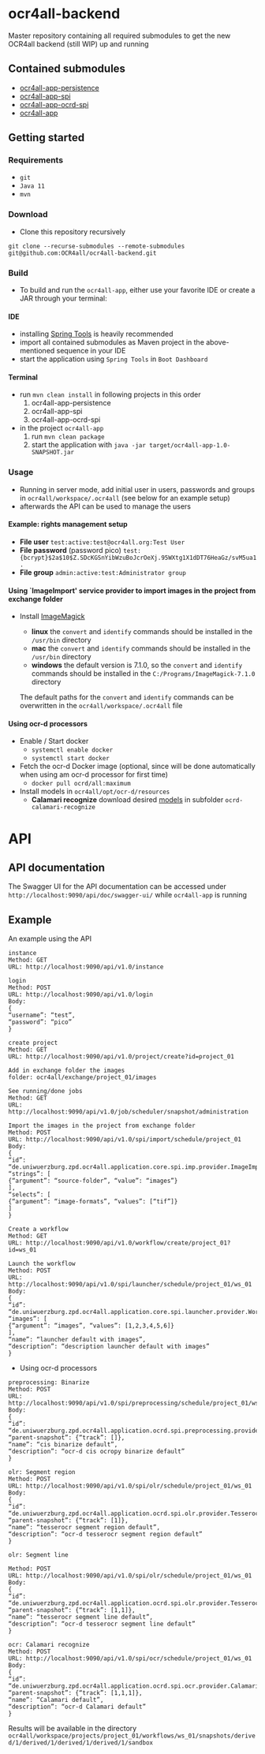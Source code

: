 # ocr4all-backend
Master repository containing all required submodules to get the new OCR4all backend (still WIP) up and running

## Contained submodules
* [ocr4all-app-persistence](https://github.com/OCR4all/ocr4all-app-persistence)
* [ocr4all-app-spi](https://github.com/OCR4all/ocr4all-app-ocrd-spi)
* [ocr4all-app-ocrd-spi](https://github.com/OCR4all/ocr4all-app-spi)
* [ocr4all-app](https://github.com/OCR4all/ocr4all-app)

## Getting started
### Requirements
* `git`
* `Java 11`
* `mvn`
### Download
* Clone this repository recursively
```
git clone --recurse-submodules --remote-submodules git@github.com:OCR4all/ocr4all-backend.git
```
### Build 
* To build and run the `ocr4all-app`, either use your favorite IDE or create a JAR through your terminal:
#### IDE
- installing [Spring Tools](https://spring.io/tools) is heavily recommended
- import all contained submodules as Maven project in the above-mentioned sequence in your IDE
- start the application using `Spring Tools` in `Boot Dashboard`
#### Terminal
- run `mvn clean install` in following projects in this order 
  1. ocr4all-app-persistence
  2. ocr4all-app-spi
  3. ocr4all-app-ocrd-spi
- in the project `ocr4all-app`
  1. run `mvn clean package` 
  2. start the application with `java -jar target/ocr4all-app-1.0-SNAPSHOT.jar`
### Usage
- Running in server mode, add initial user in users, passwords and groups in `ocr4all/workspace/.ocr4all` (see below for an example setup)
- afterwards the API can be used to manage the users

#### Example: rights management setup
- **File user** `test:active:test@ocr4all.org:Test User`
- **File password** (password pico) `test:{bcrypt}$2a$10$Z.SDcKGSnYibWzuBoJcrOeXj.95WXtg1X1dDT76HeaGz/svM5ua1.`
- **File group** `admin:active:test:Administrator group`


#### Using `ImageImport' service provider to import images in the project from exchange folder
- Install [ImageMagick](https://imagemagick.org/script/download.php)
  - **linux** the `convert` and `identify` commands should be installed in the `/usr/bin` directory
  - **mac** the `convert` and `identify` commands should be installed in the `/usr/bin` directory
  - **windows** the default version is 7.1.0, so the `convert` and `identify` commands should be installed in the `C:/Programs/ImageMagick-7.1.0` directory
  
  The default paths for the `convert` and `identify` commands can be overwritten in the `ocr4all/workspace/.ocr4all` file

#### Using ocr-d processors
- Enable / Start docker
  - `systemctl enable docker`
  - `systemctl start docker`
- Fetch the ocr-d Docker image (optional, since will be done automatically when using am ocr-d processor for first time)
  - `docker pull ocrd/all:maximum`
- Install models in `ocr4all/opt/ocr-d/resources`
  - **Calamari recognize** download desired [models](https://github.com/Calamari-OCR/calamari_models/releases/tag/1.1) in subfolder `ocrd-calamari-recognize`

# API 
## API documentation
The Swagger UI for the API documentation can be accessed under `http://localhost:9090/api/doc/swagger-ui/` while `ocr4all-app` is running

## Example
An example using the API
```
instance
Method: GET
URL: http://localhost:9090/api/v1.0/instance

login
Method: POST
URL: http://localhost:9090/api/v1.0/login
Body:
{
“username”: “test”,
“password”: “pico”
}

create project
Method: GET
URL: http://localhost:9090/api/v1.0/project/create?id=project_01

Add in exchange folder the images
folder: ocr4all/exchange/project_01/images

See running/done jobs
Method: GET
URL: http://localhost:9090/api/v1.0/job/scheduler/snapshot/administration

Import the images in the project from exchange folder
Method: POST
URL: http://localhost:9090/api/v1.0/spi/import/schedule/project_01
Body:
{
“id”: “de.uniwuerzburg.zpd.ocr4all.application.core.spi.imp.provider.ImageImport”,
“strings”: [
{“argument”: “source-folder”, “value”: “images”}
],
“selects”: [
{“argument”: “image-formats”, “values”: [“tif”]}
]
}

Create a workflow
Method: GET
URL: http://localhost:9090/api/v1.0/workflow/create/project_01?id=ws_01

Launch the workflow
Method: POST
URL: http://localhost:9090/api/v1.0/spi/launcher/schedule/project_01/ws_01
Body:
{
“id”: “de.uniwuerzburg.zpd.ocr4all.application.core.spi.launcher.provider.WorkflowLauncher”,
“images”: [
{“argument”: “images”, “values”: [1,2,3,4,5,6]}
],
“name”: “launcher default with images”,
“description”: “description launcher default with images”
}
```

* Using ocr-d processors
```
preprocessing: Binarize
Method: POST
URL: http://localhost:9090/api/v1.0/spi/preprocessing/schedule/project_01/ws_01
Body:
{
“id”: “de.uniwuerzburg.zpd.ocr4all.application.ocrd.spi.preprocessing.provider.CISOcropyBinarize”,
“parent-snapshot”: {“track”: []},
“name”: “cis binarize default”,
“description”: “ocr-d cis ocropy binarize default”
}

olr: Segment region
Method: POST
URL: http://localhost:9090/api/v1.0/spi/olr/schedule/project_01/ws_01
Body:
{
“id”: “de.uniwuerzburg.zpd.ocr4all.application.ocrd.spi.olr.provider.TesserocrSegmentRegion”,
“parent-snapshot”: {“track”: [1]},
“name”: “tesserocr segment region default”,
“description”: “ocr-d tesserocr segment region default”
}

olr: Segment line

Method: POST
URL: http://localhost:9090/api/v1.0/spi/olr/schedule/project_01/ws_01
Body:
{
“id”: “de.uniwuerzburg.zpd.ocr4all.application.ocrd.spi.olr.provider.TesserocrSegmentLine”,
“parent-snapshot”: {“track”: [1,1]},
“name”: “tesserocr segment line default”,
“description”: “ocr-d tesserocr segment line default”
}

ocr: Calamari recognize
Method: POST
URL: http://localhost:9090/api/v1.0/spi/ocr/schedule/project_01/ws_01
Body:
{
“id”: “de.uniwuerzburg.zpd.ocr4all.application.ocrd.spi.ocr.provider.CalamariRecognize”,
“parent-snapshot”: {“track”: [1,1,1]},
“name”: “Calamari default”,
“description”: “ocr-d Calamari default”
}
```

Results will be available in the directory `ocr4all/workspace/projects/project_01/workflows/ws_01/snapshots/derived/1/derived/1/derived/1/derived/1/sandbox`
